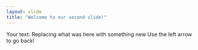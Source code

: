 ```yaml
---
layout: slide
title: "Welcome to our second slide!"
---
```

Your text: Replacing what was here with something new
Use the left arrow to go back!
